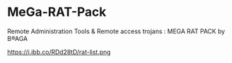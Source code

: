 # MeGa-RAT-Pack
Remote Administration Tools &amp; Remote access trojans : MEGA RAT PACK by B®AGA

https://i.ibb.co/RDd28tD/rat-list.png
